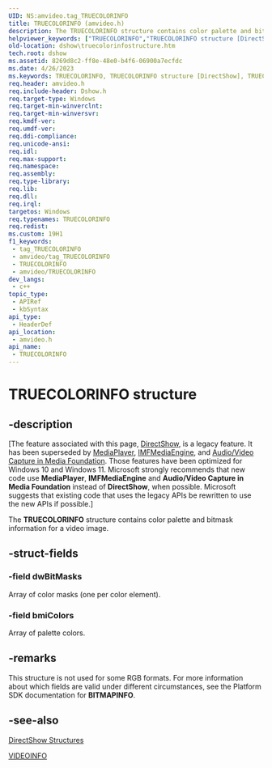 ```yaml
---
UID: NS:amvideo.tag_TRUECOLORINFO
title: TRUECOLORINFO (amvideo.h)
description: The TRUECOLORINFO structure contains color palette and bitmask information for a video image.
helpviewer_keywords: ["TRUECOLORINFO","TRUECOLORINFO structure [DirectShow]","TRUECOLORINFOStructure","amvideo/TRUECOLORINFO","dshow.truecolorinfostructure"]
old-location: dshow\truecolorinfostructure.htm
tech.root: dshow
ms.assetid: 8269d8c2-ff8e-48e0-b4f6-06900a7ecfdc
ms.date: 4/26/2023
ms.keywords: TRUECOLORINFO, TRUECOLORINFO structure [DirectShow], TRUECOLORINFOStructure, amvideo/TRUECOLORINFO, dshow.truecolorinfostructure
req.header: amvideo.h
req.include-header: Dshow.h
req.target-type: Windows
req.target-min-winverclnt: 
req.target-min-winversvr: 
req.kmdf-ver: 
req.umdf-ver: 
req.ddi-compliance: 
req.unicode-ansi: 
req.idl: 
req.max-support: 
req.namespace: 
req.assembly: 
req.type-library: 
req.lib: 
req.dll: 
req.irql: 
targetos: Windows
req.typenames: TRUECOLORINFO
req.redist: 
ms.custom: 19H1
f1_keywords:
 - tag_TRUECOLORINFO
 - amvideo/tag_TRUECOLORINFO
 - TRUECOLORINFO
 - amvideo/TRUECOLORINFO
dev_langs:
 - c++
topic_type:
 - APIRef
 - kbSyntax
api_type:
 - HeaderDef
api_location:
 - amvideo.h
api_name:
 - TRUECOLORINFO
---
```


# TRUECOLORINFO structure


## -description

\[The feature associated with this page, [DirectShow](/windows/win32/directshow/directshow), is a legacy feature. It has been superseded by [MediaPlayer](/uwp/api/Windows.Media.Playback.MediaPlayer), [IMFMediaEngine](/windows/win32/api/mfmediaengine/nn-mfmediaengine-imfmediaengine), and [Audio/Video Capture in Media Foundation](windows/win32/medfound/audio-video-capture-in-media-foundation). Those features have been optimized for Windows 10 and Windows 11. Microsoft strongly recommends that new code use **MediaPlayer**, **IMFMediaEngine** and **Audio/Video Capture in Media Foundation** instead of **DirectShow**, when possible. Microsoft suggests that existing code that uses the legacy APIs be rewritten to use the new APIs if possible.\]

The <b>TRUECOLORINFO</b> structure contains color palette and bitmask information for a video image.

## -struct-fields

### -field dwBitMasks

Array of color masks (one per color element).

### -field bmiColors

Array of palette colors.

## -remarks

This structure is not used for some RGB formats. For more information about which fields are valid under different circumstances, see the Platform SDK documentation for <b>BITMAPINFO</b>.

## -see-also

<a href="/windows/desktop/DirectShow/directshow-structures">DirectShow Structures</a>



<a href="/previous-versions/windows/desktop/api/amvideo/ns-amvideo-videoinfo">VIDEOINFO</a>